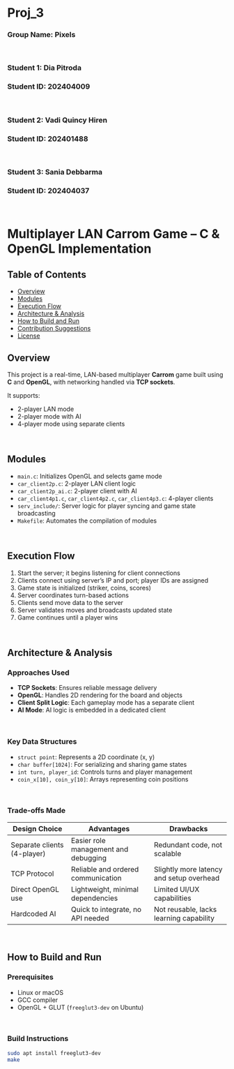 # Proj_3

### Group Name: Pixels

<br>

### Student 1: Dia Pitroda  
### Student ID: 202404009  

<br>

### Student 2: Vadi Quincy Hiren  
### Student ID: 202401488  

<br>

### Student 3: Sania Debbarma  
### Student ID: 202404037  

<br>

# Multiplayer LAN Carrom Game – C & OpenGL Implementation

## Table of Contents
- [Overview](#overview)
- [Modules](#modules)
- [Execution Flow](#execution-flow)
- [Architecture & Analysis](#architecture--analysis)
- [How to Build and Run](#how-to-build-and-run)
- [Contribution Suggestions](#contribution-suggestions)
- [License](#license)

## Overview
This project is a real-time, LAN-based multiplayer **Carrom** game built using **C** and **OpenGL**, with networking handled via **TCP sockets**.

It supports:
- 2-player LAN mode  
- 2-player mode with AI  
- 4-player mode using separate clients

<br>

## Modules

- `main.c`: Initializes OpenGL and selects game mode  
- `car_client2p.c`: 2-player LAN client logic  
- `car_client2p_ai.c`: 2-player client with AI  
- `car_client4p1.c`, `car_client4p2.c`, `car_client4p3.c`: 4-player clients  
- `serv_include/`: Server logic for player syncing and game state broadcasting  
- `Makefile`: Automates the compilation of modules

<br>

## Execution Flow

1. Start the server; it begins listening for client connections  
2. Clients connect using server’s IP and port; player IDs are assigned  
3. Game state is initialized (striker, coins, scores)  
4. Server coordinates turn-based actions  
5. Clients send move data to the server  
6. Server validates moves and broadcasts updated state  
7. Game continues until a player wins

<br>

## Architecture & Analysis

### Approaches Used

- **TCP Sockets**: Ensures reliable message delivery  
- **OpenGL**: Handles 2D rendering for the board and objects  
- **Client Split Logic**: Each gameplay mode has a separate client  
- **AI Mode**: AI logic is embedded in a dedicated client

<br>

### Key Data Structures

- `struct point`: Represents a 2D coordinate (x, y)  
- `char buffer[1024]`: For serializing and sharing game states  
- `int turn, player_id`: Controls turns and player management  
- `coin_x[10], coin_y[10]`: Arrays representing coin positions

<br>

### Trade-offs Made

| Design Choice                  | Advantages                             | Drawbacks                                 |
|-------------------------------|----------------------------------------|-------------------------------------------|
| Separate clients (4-player)   | Easier role management and debugging   | Redundant code, not scalable              |
| TCP Protocol                  | Reliable and ordered communication     | Slightly more latency and setup overhead  |
| Direct OpenGL use             | Lightweight, minimal dependencies      | Limited UI/UX capabilities                |
| Hardcoded AI                  | Quick to integrate, no API needed      | Not reusable, lacks learning capability   |

<br>

## How to Build and Run

### Prerequisites

- Linux or macOS  
- GCC compiler  
- OpenGL + GLUT (`freeglut3-dev` on Ubuntu)

<br>

### Build Instructions

```bash
sudo apt install freeglut3-dev
make
